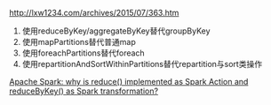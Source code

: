 http://lxw1234.com/archives/2015/07/363.htm

1. 使用reduceByKey/aggregateByKey替代groupByKey
2. 使用mapPartitions替代普通map
3. 使用foreachPartitions替代foreach
4. 使用repartitionAndSortWithinPartitions替代repartition与sort类操作

[Apache Spark: why is reduce() implemented as Spark Action and reduceByKey() as Spark transformation?](https://www.quora.com/Apache-Spark-why-is-reduce-implemented-as-Spark-Action-and-reduceByKey-as-Spark-transformation)